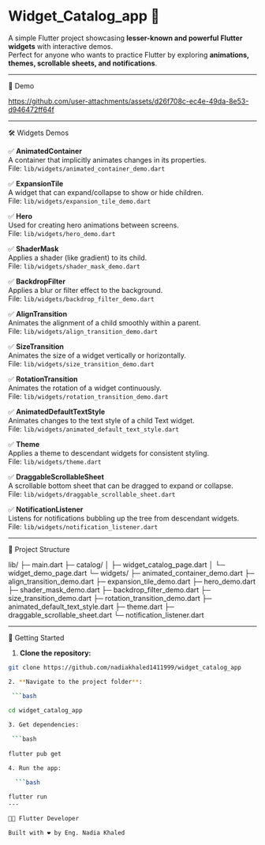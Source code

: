 
 #  Widget_Catalog_app 🚀

A simple Flutter project showcasing **lesser-known and powerful Flutter widgets** with interactive demos.  
Perfect for anyone who wants to practice Flutter by exploring **animations, themes, scrollable sheets, and notifications**.

---

📸 Demo
 
https://github.com/user-attachments/assets/d26f708c-ec4e-49da-8e53-d946472ff64f


---

🛠️ Widgets Demos

✅ **AnimatedContainer**  
A container that implicitly animates changes in its properties.  
File: `lib/widgets/animated_container_demo.dart`

✅ **ExpansionTile**  
A widget that can expand/collapse to show or hide children.  
File: `lib/widgets/expansion_tile_demo.dart`

✅ **Hero**  
Used for creating hero animations between screens.  
File: `lib/widgets/hero_demo.dart`

✅ **ShaderMask**  
Applies a shader (like gradient) to its child.  
File: `lib/widgets/shader_mask_demo.dart`

✅ **BackdropFilter**  
Applies a blur or filter effect to the background.  
File: `lib/widgets/backdrop_filter_demo.dart`

✅ **AlignTransition**  
Animates the alignment of a child smoothly within a parent.  
File: `lib/widgets/align_transition_demo.dart`

✅ **SizeTransition**  
Animates the size of a widget vertically or horizontally.  
File: `lib/widgets/size_transition_demo.dart`

✅ **RotationTransition**  
Animates the rotation of a widget continuously.  
File: `lib/widgets/rotation_transition_demo.dart`

✅ **AnimatedDefaultTextStyle**  
Animates changes to the text style of a child Text widget.  
File: `lib/widgets/animated_default_text_style.dart`

✅ **Theme**  
Applies a theme to descendant widgets for consistent styling.  
File: `lib/widgets/theme.dart`

✅ **DraggableScrollableSheet**  
A scrollable bottom sheet that can be dragged to expand or collapse.  
File: `lib/widgets/draggable_scrollable_sheet.dart`

✅ **NotificationListener**  
Listens for notifications bubbling up the tree from descendant widgets.  
File: `lib/widgets/notification_listener.dart`

---

📂 Project Structure

lib/
├─ main.dart
├─ catalog/
│ ├─ widget_catalog_page.dart
│ └─ widget_demo_page.dart
└─ widgets/
├─ animated_container_demo.dart
├─ align_transition_demo.dart
├─ expansion_tile_demo.dart
├─ hero_demo.dart
├─ shader_mask_demo.dart
├─ backdrop_filter_demo.dart
├─ size_transition_demo.dart
├─ rotation_transition_demo.dart
├─ animated_default_text_style.dart
├─ theme.dart
├─ draggable_scrollable_sheet.dart
└─ notification_listener.dart


---
 🚀 Getting Started

1. **Clone the repository:**

```bash
git clone https://github.com/nadiakhaled1411999/widget_catalog_app

2. **Navigate to the project folder**:

 ```bash
 
cd widget_catalog_app

3. Get dependencies:

 ```bash 
 
flutter pub get

4. Run the app:

  ```bash
 
flutter run
---

👩‍💻 Flutter Developer

Built with ❤️ by Eng. Nadia Khaled
